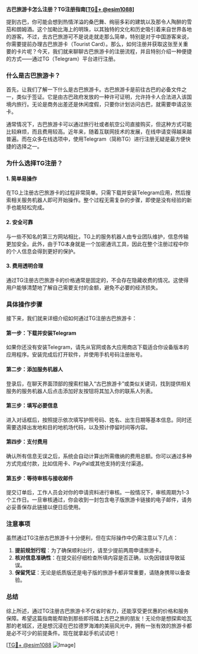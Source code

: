 **古巴旅游卡怎么注册？TG注册指南[[TG💪+ @esim1088](https://t.me/s/esim1088)]**

提到古巴，你可能会想到热情洋溢的桑巴舞、绚丽多彩的建筑以及那令人陶醉的雪茄和朗姆酒。这个加勒比海上的明珠，以其独特的文化和历史吸引着来自世界各地的游客。不过，去古巴旅游可不是说走就走那么简单，特别是对于中国游客来说，你需要提前办理古巴旅游卡（Tourist Card）。那么，如何注册并获取这张至关重要的卡片呢？今天，我们就来聊聊古巴旅游卡的注册流程，并且特别介绍一种便捷的方式——通过TG（Telegram）平台进行注册。

### 什么是古巴旅游卡？

首先，让我们了解一下什么是古巴旅游卡。古巴旅游卡是前往古巴的必备文件之一，类似于签证。它是由古巴政府发放的一种许可证明，允许持卡人合法进入该国境内旅行。无论是商务出差还是休闲度假，只要你计划访问古巴，就需要申请这张卡。

通常情况下，古巴旅游卡可以通过旅行社或者航空公司直接购买，但这种方式可能比较麻烦，而且费用较高。近年来，随着互联网技术的发展，在线申请变得越来越普遍。而在众多在线选项中，使用Telegram（简称TG）进行注册无疑是最方便快捷的选择之一。

### 为什么选择TG注册？

#### 1. 简单易操作

在TG上注册古巴旅游卡的过程非常简单。只需下载并安装Telegram应用，然后搜索相关服务机器人即可开始操作。整个过程无需复杂的步骤，即使是没有经验的新手也能轻松完成。

#### 2. 安全可靠

与一些不知名的第三方网站相比，TG上的服务机器人由专业团队维护，信息传输更加安全。此外，由于TG本身就是一个加密通讯工具，因此在整个注册过程中你的个人信息会得到更好的保护。

#### 3. 费用透明合理

通过TG注册古巴旅游卡的价格通常是固定的，不会存在隐藏收费的情况。这使得用户能够清楚地了解自己需要支付的金额，避免不必要的经济损失。

### 具体操作步骤

接下来，我们就来详细介绍如何通过TG注册古巴旅游卡：

#### 第一步：下载并安装Telegram

如果你还没有安装Telegram，请先从官网或各大应用商店下载适合你设备版本的应用程序。安装完成后打开软件，并使用手机号码注册账号。

#### 第二步：添加服务机器人

登录后，在聊天界面顶部的搜索栏输入“古巴旅游卡”或类似关键词，找到提供相关服务的服务机器人后点击添加好友按钮将其加入你的联系人列表。

#### 第三步：填写必要信息

进入对话框后，按照提示依次填写护照号码、姓名、出生日期等基本信息。同时还需要选择出发地和目的地机场代码，以及预计停留时间等内容。

#### 第四步：支付费用

确认所有信息无误之后，系统会自动计算出所需缴纳的费用总额。你可以通过多种方式完成付款，比如信用卡、PayPal或其他支持的支付渠道。

#### 第五步：等待审核与接收邮件

提交订单后，工作人员会对你的申请资料进行审核。一般情况下，审核周期为1-3个工作日。一旦审核通过，你会收到一封包含电子版旅游卡链接的电子邮件，请务必妥善保存此链接以便日后使用。

### 注意事项

虽然通过TG注册古巴旅游卡十分便利，但在实际操作中仍需注意以下几点：

1. **提前规划行程**：为了确保顺利出行，请至少提前两周申请旅游卡。
2. **核对信息准确性**：在提交前仔细检查所填内容是否正确，以免因错误导致延误。
3. **保留凭证**：无论是纸质版还是电子版的旅游卡都非常重要，请随身携带以备查验。

### 总结

综上所述，通过TG注册古巴旅游卡不仅省时省力，还能享受更优惠的价格和服务保障。希望这篇指南能帮助到那些即将踏上古巴之旅的朋友！无论你是想探索哈瓦那的老城区，还是想沉浸在巴拉德罗海滩的美丽风光中，拥有一张有效的旅游卡都是必不可少的前提条件。现在就拿起手机试试吧！

[[TG💪+ @esim1088](https://t.me/s/esim1088) ![Image](https://i.postimg.cc/4NQfJmqS/Snipaste-2025-05-13-00-14-12.png)]
